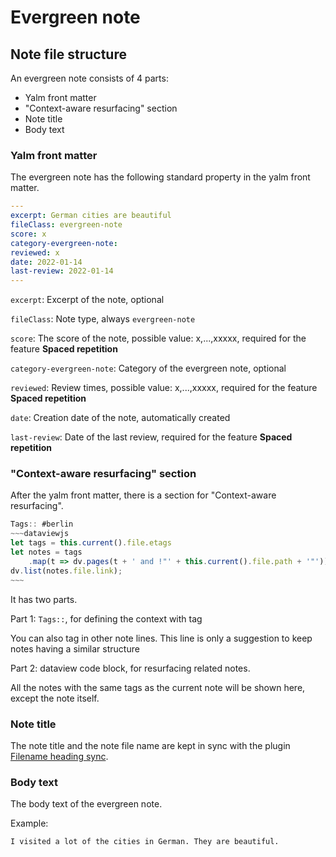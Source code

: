 # Evergreen note



## Note file structure

An evergreen note consists of 4 parts:

- Yalm front matter
- "Context-aware resurfacing"  section 
- Note title
- Body text

### Yalm front matter 

The evergreen note has the following standard property in the yalm front matter. 

~~~yaml
---
excerpt: German cities are beautiful  
fileClass: evergreen-note
score: x  
category-evergreen-note:  
reviewed: x  
date: 2022-01-14  
last-review: 2022-01-14   
---
~~~

`excerpt`: Excerpt of the note, optional

`fileClass`: Note type, always `evergreen-note` 

`score`: The score of the note, possible value: x,...,xxxxx, required for the feature **Spaced repetition**

`category-evergreen-note`: Category of the evergreen note, optional

`reviewed`: Review times, possible value: x,...,xxxxx, required for the feature **Spaced repetition**

`date`: Creation date of the note, automatically created 

`last-review`: Date of the last review, required for the feature **Spaced repetition**



### "Context-aware resurfacing"  section 

After the yalm front matter, there is a section for "Context-aware resurfacing". 

```javascript
Tags:: #berlin
~~~dataviewjs
let tags = this.current().file.etags
let notes = tags
	.map(t => dv.pages(t + ' and !"' + this.current().file.path + '"'));
dv.list(notes.file.link);
~~~
```

It has two parts.

Part 1: `Tags::`, for defining the context with tag 

You can also tag in other note lines.  This line is only a suggestion to keep notes having a similar structure

Part 2: dataview code block, for resurfacing related notes.

All the notes with the same tags as the current note will be shown here, except the note itself. 

### Note title

The note title and the note file name are kept in sync with the plugin [Filename heading sync](https://github.com/dvcrn/obsidian-filename-heading-sync).

### Body text

The body text of the evergreen note. 

Example:

```markdown
I visited a lot of the cities in German. They are beautiful.
```







